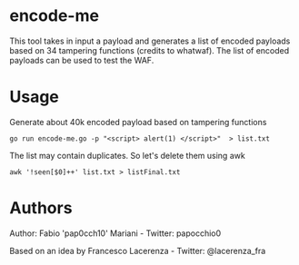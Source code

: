# encode-me
This tool takes in input a payload and generates a list of encoded payloads based on 34 tampering functions (credits to whatwaf).
The list of encoded payloads can be used to test the WAF.


# Usage

Generate about 40k encoded payload based on tampering functions
```
go run encode-me.go -p "<script> alert(1) </script>"  > list.txt
```
The list may contain duplicates. So let's delete them using awk
```
awk '!seen[$0]++' list.txt > listFinal.txt
```
# Authors
Author: Fabio 'pap0cch10' Mariani - Twitter: papocchio0  

Based on an idea by Francesco Lacerenza - Twitter: @lacerenza_fra
